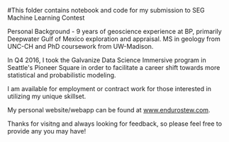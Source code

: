 #This folder contains notebook and code for my submission to SEG Machine Learning Contest

Personal Background - 9 years of geoscience experience at BP, primarily Deepwater Gulf of Mexico exploration and appraisal. MS in geology from UNC-CH and PhD coursework from UW-Madison.

In Q4 2016, I took the Galvanize Data Science Immersive program in Seattle's Pioneer Square in order to facilitate a career shift towards more statistical and probabilistic modeling.

I am available for employment or contract work for those interested in utilizing my unique skillset.

My personal website/webapp can be found at www.endurostew.com.

Thanks for visitng and always looking for feedback, so please feel free to provide any you may have!

